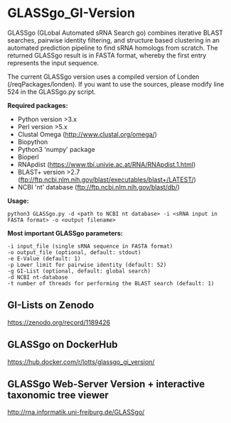 # GLASSgo_GI-Version
GLASSgo (GLobal Automated sRNA Search go) combines iterative BLAST searches, pairwise identity filtering, and structure based clustering in an automated prediction pipeline to find sRNA homologs from scratch. The returned GLASSgo result is in FASTA format, whereby the first entry represents the input sequence. 

The current GLASSgo version uses a compiled version of Londen (/reqPackages/londen). If you want to use the sources, please modify line 524 in the GLASSgo.py script. 

**Required packages:**
- Python version >3.x
- Perl version >5.x
- Clustal Omega (http://www.clustal.org/omega/)
- Biopython
- Python3 'numpy' package
- Bioperl
- RNApdist (https://www.tbi.univie.ac.at/RNA/RNApdist.1.html)
- BLAST+ version >2.7 (ftp://ftp.ncbi.nlm.nih.gov/blast/executables/blast+/LATEST/)
- NCBI 'nt' database (ftp://ftp.ncbi.nlm.nih.gov/blast/db/)

**Usage:**
```text
python3 GLASSgo.py -d <path to NCBI nt database> -i <sRNA input in FASTA format> -o <output filename>
```

**Most important GLASSgo parameters:**
```text
-i input_file (single sRNA sequence in FASTA format)
-o output_file (optional, default: stdout)
-e E-Value (default: 1)
-p Lower limit for pairwise identity (default: 52)
-g GI-List (optional, default: global search)
-d NCBI nt-database
-t number of threads for performing the BLAST search (default: 1)
```


GI-Lists on Zenodo
-------
https://zenodo.org/record/1189426

GLASSgo on DockerHub
-------
https://hub.docker.com/r/lotts/glassgo_gi_version/

GLASSgo Web-Server Version + interactive taxonomic tree viewer
-------
http://rna.informatik.uni-freiburg.de/GLASSgo/
